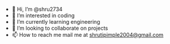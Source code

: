 - 👋 Hi, I’m @shru2734
- 👀 I’m interested in coding
- 🌱 I’m currently learning engineering
- 💞️ I’m looking to collaborate on projects
- 📫 How to reach me mail me at shrutipimple2004@gmail.com

<!---
shru2734/shru2734 is a ✨ special ✨ repository because its `README.md` (this file) appears on your GitHub profile.
You can click the Preview link to take a look at your changes.
--->
